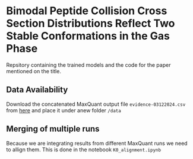 # Bimodal Peptide Collision Cross Section Distributions Reflect Two Stable Conformations in the Gas Phase

Repsitory containing the trained models and the code for the paper mentioned on the title.

## Data Availability

Download the concatenated MaxQuant output file `evidence-03122024.csv` from [here](https://data.mendeley.com/preview/szrn5srhyw?a=3381e6af-4c79-4f92-be3a-9ca13ef0c9fa) and place it under anew folder `/data`

## Merging of multiple runs
Because we are integrating results from different MaxQuant runs we need to allign them. This is done in the notebook `K0_alignment.ipynb`

